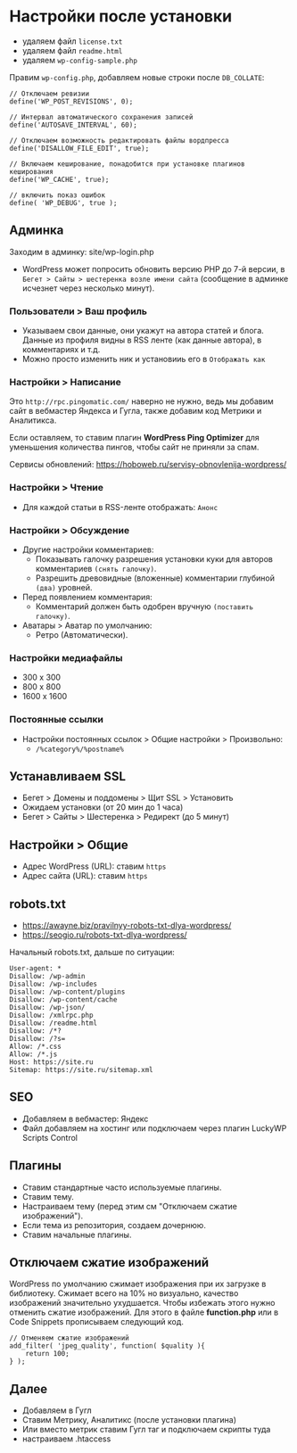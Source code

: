 # Настройки после установки
* удаляем файл `license.txt`
* удаляем файл `readme.html`
* удаляем `wp-config-sample.php`

Правим `wp-config.php`, добавляем новые строки после `DB_COLLATE`:

    // Отключаем ревизии
    define('WP_POST_REVISIONS', 0);

    // Интервал автоматического сохранения записей
    define('AUTOSAVE_INTERVAL', 60);

    // Отключаем возможность редактировать файлы вордпресса
    define('DISALLOW_FILE_EDIT', true);

    // Включаем кеширование, понадобится при установке плагинов кеширования
    define('WP_CACHE', true);

    // включить показ ошибок
    define( 'WP_DEBUG', true );

## Админка
Заходим в админку: site/wp-login.php

* WordPress может попросить обновить версию PHP до 7-й версии, в `Бегет > Сайты > шестеренка возле имени сайта` (сообщение в админке исчезнет через несколько минут).

### Пользователи > Ваш профиль
* Указываем свои данные, они укажут на автора статей и блога. Данные из профиля видны в RSS ленте (как данные автора), в комментариях и т.д.
* Можно просто изменить ник и установииь его в `Отображать как`

### Настройки > Написание
Это `http://rpc.pingomatic.com/` наверно не нужно, ведь мы добавим сайт в вебмастер Яндекса и Гугла, также добавим код Метрики и Аналитикса.

Если оставляем, то ставим плагин **WordPress Ping Optimizer** для уменьшения количества пингов, чтобы сайт не приняли за спам.

Сервисы обновлений: https://hoboweb.ru/servisy-obnovlenija-wordpress/

### Настройки > Чтение
* Для каждой статьи в RSS-ленте отображать: `Анонс`

### Настройки > Обсуждение
* Другие настройки комментариев:
    * Показывать галочку разрешения установки куки для авторов комментариев `(снять галочку)`.
    * Разрешить древовидные (вложенные) комментарии глубиной `(два)` уровней.
* Перед появлением комментария:
    * Комментарий должен быть одобрен вручную `(поставить галочку)`.
* Аватары > Аватар по умолчанию:
    * Ретро (Автоматически).

### Настройки медиафайлы
* 300 x 300
* 800 x 800
* 1600 x 1600

### Постоянные ссылки
* Настройки постоянных ссылок > Общие настройки > Произвольно:
    * `/%category%/%postname%`

## Устанавливаем SSL
* Бегет > Домены и поддомены > Щит SSL > Установить
* Ожидаем установки (от 20 мин до 1 часа)
* Бегет > Сайты > Шестеренка > Редирект (до 5 минут)

## Настройки > Общие
* Адрес WordPress (URL): ставим `https`
* Адрес сайта (URL): ставим `https`

## robots.txt
* https://awayne.biz/pravilnyy-robots-txt-dlya-wordpress/
* https://seogio.ru/robots-txt-dlya-wordpress/

Начальный robots.txt, дальше по ситуации:

    User-agent: *
    Disallow: /wp-admin
    Disallow: /wp-includes
    Disallow: /wp-content/plugins
    Disallow: /wp-content/cache
    Disallow: /wp-json/
    Disallow: /xmlrpc.php
    Disallow: /readme.html
    Disallow: /*?
    Disallow: /?s=
    Allow: /*.css
    Allow: /*.js
    Host: https://site.ru
    Sitemap: https://site.ru/sitemap.xml

## SEO
* Добавляем в вебмастер: Яндекс
* Файл добавляем на хостинг или подключаем через плагин LuckyWP Scripts Control

## Плагины
* Ставим стандартные часто используемые плагины.
* Ставим тему.
* Настраиваем тему (перед этим см "Отключаем сжатие изображений").
* Если тема из репозитория, создаем дочернюю.
* Ставим начальные плагины.

## Отключаем сжатие изображений
WordPress по умолчанию сжимает изображения при их загрузке в библиотеку. Сжимает всего на 10% но визуально, качество изображений значительно ухудшается. Чтобы избежать этого нужно отменить сжатие изображений. Для этого в файле **function.php** или в Code Snippets прописываем следующий код.

    // Отменяем сжатие изображений
    add_filter( 'jpeg_quality', function( $quality ){
        return 100;
    } );

## Далее
* Добавляем в Гугл
* Ставим Метрику, Аналитикс (после установки плагина)
* Или вместо метрик ставим Гугл таг и подключаем скрипты туда
* настраиваем .htaccess